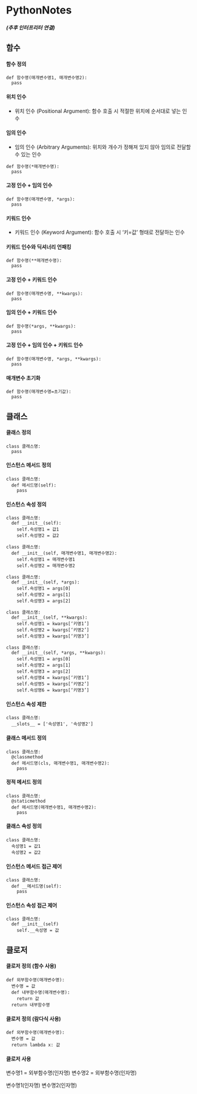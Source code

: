 # PythonNotes
##### (추후 인터프리터 연결)

## 함수
#### 함수 정의
```
def 함수명(매개변수명1, 매개변수명2):
  pass
```

#### 위치 인수
- 위치 인수 (Positional Argument): 함수 호출 시 적절한 위치에 순서대로 넣는 인수 

#### 임의 인수
- 임의 인수 (Arbitrary Arguments): 위치와 개수가 정해져 있지 않아 임의로 전달할 수 있는 인수
```
def 함수명(*매개변수명):
  pass
```

#### 고정 인수 + 임의 인수
```
def 함수명(매개변수명, *args):
  pass
```

#### 키워드 인수
- 키워드 인수 (Keyword Argument): 함수 호출 시 ‘키=값’ 형태로 전달하는 인수

#### 키워드 인수와 딕셔너리 언패킹
```
def 함수명(**매개변수명):
  pass
```

#### 고정 인수 + 키워드 인수
```
def 함수명(매개변수명, **kwargs):
  pass
```

#### 임의 인수 + 키워드 인수
```
def 함수명(*args, **kwargs):
  pass
```

#### 고정 인수 + 임의 인수 + 키워드 인수
```
def 함수명(매개변수명, *args, **kwargs):
  pass
```

#### 매개변수 초기화
```
def 함수명(매개변수명=초기값):
  pass
```

## 클래스
#### 클래스 정의
```
class 클래스명:
  pass
```

#### 인스턴스 메서드 정의
```
class 클래스명:
  def 메서드명(self):
    pass
```

#### 인스턴스 속성 정의
```
class 클래스명:
  def __init__(self):
    self.속성명1 = 값1
    self.속성명2 = 값2
```

```
class 클래스명:
  def __init__(self, 매개변수명1, 매개변수명2):
    self.속성명1 = 매개변수명1
    self.속성명2 = 매개변수명2
```

```
class 클래스명:
  def __init__(self, *args):
    self.속성명1 = args[0]
    self.속성명2 = args[1]
    self.속성명3 = args[2]
```

```
class 클래스명:
  def __init__(self, **kwargs):
    self.속성명1 = kwargs[‘키명1’]
    self.속성명2 = kwargs[‘키명2’]
    self.속성명3 = kwargs[‘키명3’]
```

```
class 클래스명:
  def __init__(self, *args, **kwargs):
    self.속성명1 = args[0]
    self.속성명2 = args[1]
    self.속성명3 = args[2]
    self.속성명4 = kwargs[‘키명1’]
    self.속성명5 = kwargs[‘키명2’]
    self.속성명6 = kwargs[‘키명3’]
```

#### 인스턴스 속성 제한
```
class 클래스명:
  __slots__ = ['속성명1', '속성명2']
```

#### 클래스 메서드 정의
```
class 클래스명:
  @classmethod
  def 메서드명(cls, 매개변수명1, 매개변수명2):
    pass
```

#### 정적 메서드 정의
```
class 클래스명:
  @staticmethod
  def 메서드명(매개변수명1, 매개변수명2):
    pass
```

#### 클래스 속성 정의
```
class 클래스명:
  속성명1 = 값1
  속성명2 = 값2
```

#### 인스턴스 메서드 접근 제어
```
class 클래스명:
  def __메서드명(self):
    pass
```

#### 인스턴스 속성 접근 제어
```
class 클래스명:
  def __init__(self)
    self.__속성명 = 값
```

## 클로저
#### 클로저 정의 (함수 사용)
```
def 외부함수명(매개변수명):
  변수명 = 값
  def 내부함수명(매개변수명):
    return 값
  return 내부함수명
```

#### 클로저 정의 (람다식 사용)
```
def 외부함수명(매개변수명):
  변수명 = 값
  return lambda x: 값
```

#### 클로저 사용
변수명1 = 외부함수명(인자명)
변수명2 = 외부함수명(인자명)

변수명1(인자명)
변수명2(인자명)
